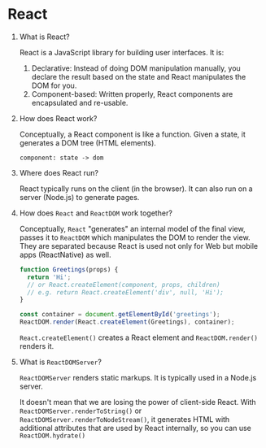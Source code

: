 # React

1. What is React?

   React is a JavaScript library for building user interfaces. It is:

   1. Declarative: Instead of doing DOM manipulation manually, you declare the result based on the state and React manipulates the DOM for you.
   1. Component-based: Written properly, React components are encapsulated and re-usable.

1. How does React work?

   Conceptually, a React component is like a function. Given a state, it generates a DOM tree (HTML elements).

   ```
   component: state -> dom
   ```

1. Where does React run?

   React typically runs on the client (in the browser). It can also run on a server (Node.js) to generate pages.

1. How does `React` and `ReactDOM` work together?

   Conceptually, `React` "generates" an internal model of the final view, passes it to `ReactDOM` which manipulates the DOM to render the view. They are separated because React is used not only for Web but mobile apps (ReactNative) as well.

   ```js
   function Greetings(props) {
     return 'Hi';
     // or React.createElement(component, props, children)
     // e.g. return React.createElement('div', null, 'Hi');
   }

   const container = document.getElementById('greetings');
   ReactDOM.render(React.createElement(Greetings), container);
   ```

   `React.createElement()` creates a React element and `ReactDOM.render()` renders it.

1. What is `ReactDOMServer`?

   `ReactDOMServer` renders static markups. It is typically used in a Node.js server.

   It doesn't mean that we are losing the power of client-side React. With `ReactDOMServer.renderToString()` or `ReactDOMServer.renderToNodeStream()`, it generates HTML with additional attributes that are used by React internally, so you can use `ReactDOM.hydrate()`
